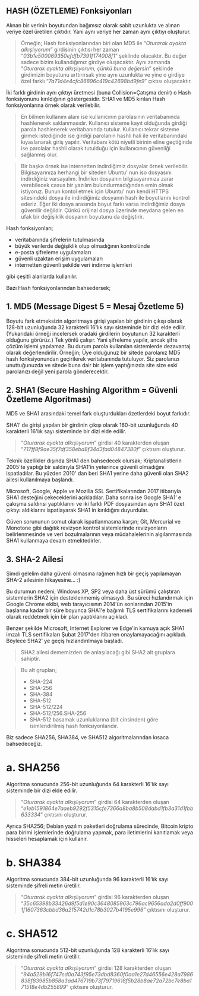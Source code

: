 
## HASH (ÖZETLEME) Fonksiyonları

Alınan bir verinin boyutundan bağımsız olarak sabit uzunlukta ve alınan veriye özel üretilen çıktıdır. Yani aynı veriye her zaman aynı çıktıyı oluşturur.

> Örneğin; Hash fonksiyonlarından biri olan MD5 ile “_Oturarak ayakta alkışlıyorum_” girdisinin çıktısı her zaman “_03b1e500069350efdfb7391f174008f1_” şeklinde olacaktır. Bu değer sadece bizim kullandığımız girdiye oluşacaktır. Aynı zamanda “_Oturarak ayakta alkışlıyorum, çünkü buna değersin_” şeklinde girdimizin boyutunu arttırırsak yine aynı uzunlukta ve yine o girdiye özel farklı “_7a71d4e4cfc86896c419c42698bd9fe9_” çıktısı oluşacaktır.

İki farklı girdinin aynı çıktıyı üretmesi (buna Collision=Çatışma denir) o Hash fonksiyonunu kırıldığının göstergesidir. SHA1 ve MD5 kırılan Hash fonksiyonlarına örnek olarak verilebilir.

> En bilinen kullanım alanı ise kullanıcının parolasının veritabanında hashlenerek saklanmasıdır. Kullanıcı sisteme kayıt olduğunda girdiği parola hashlenerek veritabanında tutulur. Kullanıcı tekrar sisteme girmek istediğinde ise girdiği parolanın hashli hali ile veritabanındaki kıyaslanarak giriş yapılır. Veritabanı kötü niyetli birinin eline geçtiğinde ise parolalar hashli olarak tutulduğu için kullanıcının güvenliği sağlanmış olur.

> Bir başka örnek ise internetten indirdiğimiz dosyalar örnek verilebilir. Bilgisayarınıza herhangi bir siteden Ubuntu' nun iso dosyasını indirdiğiniz varsayalım. İndirilen dosyanın bilgisayarımıza zarar verebilecek casus bir yazılım bulundurmadığından emin olmak istiyoruz. Bunun kontol etmek için Ubuntu' nun kendi HTTPS sitesindeki dosya ile indirdiğimiz dosyanın hash ile boyutlarını kontrol ederiz. Eğer iki dosya arasında boyut farkı varsa indirdiğimiz dosya güvenilir değildir. Çünkü orijinal dosya üzerinde meydana gelen en ufak bir değişiklik dosyanın boyutunu da değiştirir.   

Hash fonksiyonları;
* veritabanında şifrelerin tutulmasında
* büyük verilerde değişiklik olup olmadığının kontrolünde
* e-posta şifreleme uygulamaları
* güvenli uzaktan erişim uygulamaları
* internetten güvenli şekilde veri indirme işlemleri

gibi çeşitli alanlarda kullanılır.

Bazı Hash fonksiyonlarından bahsedersek;

## 1.	MD5 (Message Digest 5 = Mesaj Özetleme 5) 
Boyutu fark etmeksizin algoritmaya girişi yapılan bir girdinin çıkışı olarak 128-bit uzunluğunda 32 karakterli 16'lık sayı sisteminde bir dizi elde edilir. (Yukarıdaki örneği incelersek oradaki girdilerin boyutunun 32 karakterli olduğunu görürüz.)
Tek yönlü çalışır. Yani şifreleme yapılır, ancak şifre çözüm işlemi yapılamaz. Bu durum parola kullanılan sistemlerde dezavantaj olarak değerlendirilir.
 Örneğin; Üye olduğunuz bir sitede parolanız MD5 hash fonksiyonundan geçirilerek veritabanında tutuluyor. Siz parolanızı unuttuğunuzda ve sitede buna dair bir işlem yaptığınızda site size eski parolanızı değil yeni parola gönderecektir. 

## 2.	SHA1 (Secure Hashing Algorithm = Güvenli Özetleme Algoritması)
MD5 ve SHA1 arasındaki temel fark oluşturdukları özetlerdeki boyut farkıdır.

SHA1’ de girişi yapılan bir girdinin çıkışı olarak 160-bit uzunluğunda 40 karakterli 16'lık sayı sisteminde bir dizi elde edilir.

> “_Oturarak ayakta alkışlıyorum_” girdisi 40 karakterden oluşan  “_717ff8f9ae35f7df358ebd8f34d3fad04847380f_” çıktısını oluşturur.

Teknik özellikler dışında SHA1 den bahsedecek olursak; Kriptanalistlerin 2005'te yaptığı bir saldırıyla SHA1'in yeterince güvenli olmadığını ispatladılar. Bu yüzden 2010' dan beri SHA1 yerine daha güvenli olan SHA2 ailesi kullanılmaya başlandı.

Microsoft, Google, Apple ve Mozilla SSL Sertifikalarından  2017 itibarıyla SHA1 desteğini çekeceklerini açıkladılar. Daha sonra ise Google SHA1’ e çakışma saldırısı yaptıklarını ve iki farklı PDF dosyasından aynı SHA1 özet çıktıyı aldıklarını ispatlayarak SHA1 in kırıldığını duyurdular.

Güven sorununun somut olarak ispatlanmasına karşın; Git, Mercurial ve Monotone gibi dağıtık revizyon kontrol sistemlerinde revizyonların belirlenmesinde ve veri bozulmalarının veya müdahalelerinin algılanmasında SHA1 kullanmaya devam etmektedirler.

## 3.	SHA-2 Ailesi
Şimdi gelelim daha güvenli olmasına rağmen hızlı bir geçiş yapılamayan SHA-2 ailesinin hikayesine… :)

Bu durumun nedeni; Windows XP, SP2 veya daha üst sürümü çalıştıran sistemlerin SHA2 için desteklenmemiş olmasıydı.
Bu süreci hızlandırmak için Google Chrome ekibi, web tarayıcısının 2014'ün sonlarından 2015'in başlarına kadar bir süre boyunca SHA1'e bağımlı TLS sertifikalarını kademeli olarak reddetmek için bir plan yaptıklarını açıkladı.

Benzer şekilde Microsoft, Internet Explorer ve Edge'in kamuya açık SHA1 imzalı TLS sertifikaları Şubat 2017'den itibaren onaylamayacağını açıkladı. Böylece SHA2’ ye geçiş hızlandırılmaya başladı.

> SHA2 ailesi dememizden de anlaşılacağı gibi SHA2 alt gruplara sahiptir.

> Bu alt grupları;
> * SHA-224 
> * SHA-256 
> * SHA-384 
> * SHA-512 
> * SHA-512/224 
> * SHA-512/256.SHA-256
> * SHA-512 
basamak uzunluklarına (bit cinsinden) göre isimlendirilmiş hash fonksiyonlarıdır.

Biz sadece SHA256, SHA384, ve SHA512 algoritmalarından kısaca bahsedeceğiz.
 
# a.	SHA256
Algoritma sonucunda 256-bit uzunluğunda 64 karakterli 16'lık sayı sisteminde bir dizi elde edilir.
> “_Oturarak ayakta alkışlıyorum_” girdisi 64 karakterden oluşan  “_e1eb1591864e7aaeb9292f5315cfe7366a8ba8b508dabd1fb3a31d1fbb633334_” çıktısını oluşturur.

Ayrıca SHA256; Debian yazılım paketleri doğrulama sürecinde, Bitcoin kripto para birimi işlemlerinde doğrulama yapmak, para iletimlerini kanıtlamak veya hisseleri hesaplamak için kullanır.

# b.	SHA384
Algoritma sonucunda 384-bit uzunluğunda 96 karakterli 16’lık sayı sisteminde şifreli metin üretilir.
> “_Oturarak ayakta alkışlıyorum_” girdisi 96 karakterden oluşan  “_35c65398b33426d9f5d1e90c3648085963c796ac9656ada2d0ff9001f1607363cbbd36a215742d1c78b3027b4195e996_” çıktısını oluşturur.

# c.	SHA512
Algoritma sonucunda 512-bit uzunluğunda 128 karakterli 16’lık sayı sisteminde şifreli metin üretilir.

> “_Oturarak ayakta alkışlıyorum_” girdisi 128 karakterden oluşan  “_94a529b16f747ed0a743f95e73dbd8360f0aa1e27d46556e428a7986838f83985b858a3ad476719b73f79719618f5b28b8ae72a72bc7e8ba171518e4db255899_” çıktısını oluşturur. 
